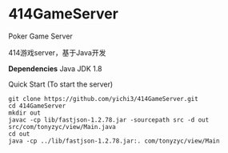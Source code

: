 # 414GameServer
Poker Game Server

414游戏server，基于Java开发

**Dependencies**
Java JDK 1.8

Quick Start (To start the server)

    git clone https://github.com/yichi3/414GameServer.git
    cd 414GameServer
    mkdir out
    javac -cp lib/fastjson-1.2.78.jar -sourcepath src -d out src/com/tonyzyc/view/Main.java
    cd out
    java -cp ../lib/fastjson-1.2.78.jar:. com/tonyzyc/view/Main